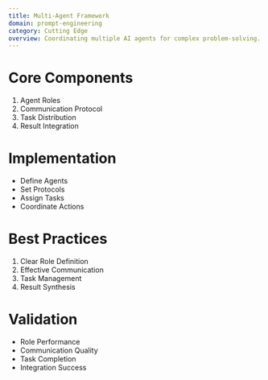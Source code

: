 ```yaml
---
title: Multi-Agent Framework
domain: prompt-engineering
category: Cutting Edge
overview: Coordinating multiple AI agents for complex problem-solving.
---
```


# Core Components
1. Agent Roles
2. Communication Protocol
3. Task Distribution
4. Result Integration

# Implementation
- Define Agents
- Set Protocols
- Assign Tasks
- Coordinate Actions

# Best Practices
1. Clear Role Definition
2. Effective Communication
3. Task Management
4. Result Synthesis

# Validation
- Role Performance
- Communication Quality
- Task Completion
- Integration Success
